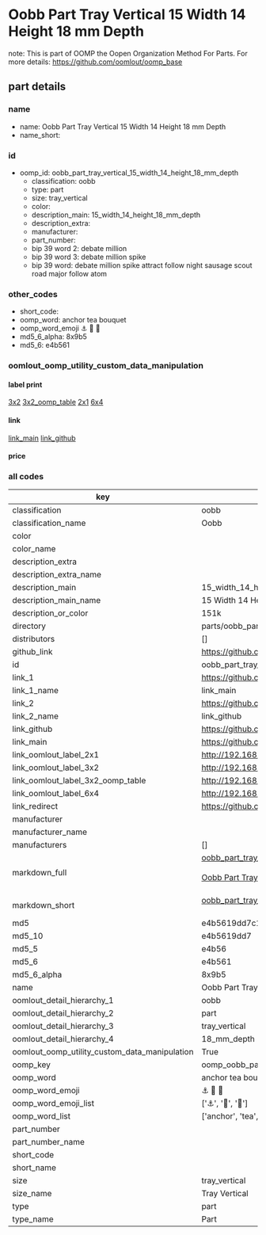 # Oobb Part Tray Vertical 15 Width 14 Height 18 mm Depth  

note: This is part of OOMP the Oopen Organization Method For Parts. For more details: https://github.com/oomlout/oomp_base

##  part details
  







### name
* name: Oobb Part Tray Vertical 15 Width 14 Height 18 mm Depth
* name_short: 
### id
* oomp_id: oobb_part_tray_vertical_15_width_14_height_18_mm_depth
  * classification: oobb
  * type: part
  * size: tray_vertical
  * color: 
  * description_main: 15_width_14_height_18_mm_depth
  * description_extra: 
  * manufacturer: 
  * part_number: 
  * bip 39 word 2: debate million
  * bip 39 word 3: debate million spike
  * bip 39 word: debate million spike attract follow night sausage scout road major follow atom

### other_codes
* short_code: 
* oomp_word: anchor tea bouquet
* oomp_word_emoji :anchor: :tea: :bouquet:
* md5_6_alpha: 8x9b5
* md5_6: e4b561






### oomlout_oomp_utility_custom_data_manipulation
#### label print
[3x2](http://192.168.1.245:1112/?label=oomp%208x9b5)
[3x2_oomp_table](http://192.168.1.108:1112/?label=oomp%208x9b5)
[2x1](http://192.168.1.242:1112/?label=oomp%208x9b5)
[6x4](http://192.168.1.55:1112/?label=oomp%208x9b5)    

#### link

[link_main](https://github.com/oomlout/oomlout_oomp_version_1_messy/tree/main/parts/oobb_part_tray_vertical_15_width_14_height_18_mm_depth) [link_github](https://github.com/oomlout/oomlout_oomp_version_1_messy/tree/main/parts/oobb_part_tray_vertical_15_width_14_height_18_mm_depth)                             

#### price







### all codes 
| key | value |  
| --- | --- |  
| classification | oobb |  
| classification_name | Oobb |  
| color |  |  
| color_name |  |  
| description_extra |  |  
| description_extra_name |  |  
| description_main | 15_width_14_height_18_mm_depth |  
| description_main_name | 15 Width 14 Height 18 mm Depth |  
| description_or_color | 151k |  
| directory | parts/oobb_part_tray_vertical_15_width_14_height_18_mm_depth |  
| distributors | [] |  
| github_link | https://github.com/oomlout/oomlout_oomp_part_src/tree/main/parts/oobb_part_tray_vertical_15_width_14_height_18_mm_depth |  
| id | oobb_part_tray_vertical_15_width_14_height_18_mm_depth |  
| link_1 | https://github.com/oomlout/oomlout_oomp_version_1_messy/tree/main/parts/oobb_part_tray_vertical_15_width_14_height_18_mm_depth |  
| link_1_name | link_main |  
| link_2 | https://github.com/oomlout/oomlout_oomp_version_1_messy/tree/main/parts/oobb_part_tray_vertical_15_width_14_height_18_mm_depth |  
| link_2_name | link_github |  
| link_github | https://github.com/oomlout/oomlout_oomp_version_1_messy/tree/main/parts/oobb_part_tray_vertical_15_width_14_height_18_mm_depth |  
| link_main | https://github.com/oomlout/oomlout_oomp_version_1_messy/tree/main/parts/oobb_part_tray_vertical_15_width_14_height_18_mm_depth |  
| link_oomlout_label_2x1 | http://192.168.1.242:1112/?label=oomp%208x9b5 |  
| link_oomlout_label_3x2 | http://192.168.1.245:1112/?label=oomp%208x9b5 |  
| link_oomlout_label_3x2_oomp_table | http://192.168.1.108:1112/?label=oomp%208x9b5 |  
| link_oomlout_label_6x4 | http://192.168.1.55:1112/?label=oomp%208x9b5 |  
| link_redirect | https://github.com/oomlout/oomlout_oomp_version_1_messy/tree/main/parts/oobb_part_tray_vertical_15_width_14_height_18_mm_depth |  
| manufacturer |  |  
| manufacturer_name |  |  
| manufacturers | [] |  
| markdown_full | [oobb_part_tray_vertical_15_width_14_height_18_mm_depth](none)<br>[](none)<br>[Oobb Part Tray Vertical 15 Width 14 Height 18 Mm Depth](none)<br><br> |  
| markdown_short | [oobb_part_tray_vertical_15_width_14_height_18_mm_depth](none)<br><br> |  
| md5 | e4b5619dd7c157f6562d50eda3a329c2 |  
| md5_10 | e4b5619dd7 |  
| md5_5 | e4b56 |  
| md5_6 | e4b561 |  
| md5_6_alpha | 8x9b5 |  
| name | Oobb Part Tray Vertical 15 Width 14 Height 18 mm Depth |  
| oomlout_detail_hierarchy_1 | oobb |  
| oomlout_detail_hierarchy_2 | part |  
| oomlout_detail_hierarchy_3 | tray_vertical |  
| oomlout_detail_hierarchy_4 | 18_mm_depth |  
| oomlout_oomp_utility_custom_data_manipulation | True |  
| oomp_key | oomp_oobb_part_tray_vertical_15_width_14_height_18_mm_depth |  
| oomp_word | anchor tea bouquet |  
| oomp_word_emoji | :anchor: :tea: :bouquet: |  
| oomp_word_emoji_list | [':anchor:', ':tea:', ':bouquet:'] |  
| oomp_word_list | ['anchor', 'tea', 'bouquet'] |  
| part_number |  |  
| part_number_name |  |  
| short_code |  |  
| short_name |  |  
| size | tray_vertical |  
| size_name | Tray Vertical |  
| type | part |  
| type_name | Part |  
